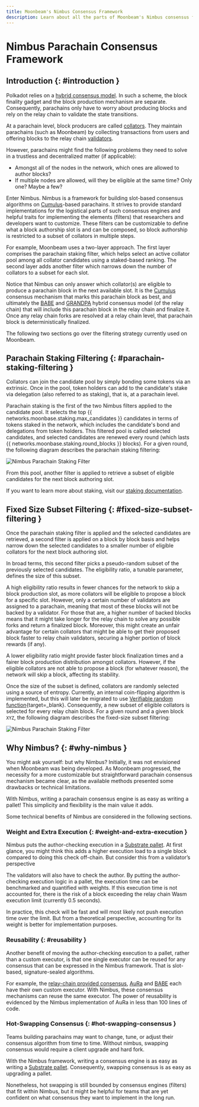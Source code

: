```yaml
---
title: Moonbeam's Nimbus Consensus Framework
description: Learn about all the parts of Moonbeam's Nimbus consensus framework and how it works as part of Polkadot's shared security model.
---
```


# Nimbus Parachain Consensus Framework

## Introduction {: #introduction }

Polkadot relies on a [hybrid consensus model](https://docs.polkadot.com/polkadot-protocol/architecture/polkadot-chain/pos-consensus/). In such a scheme, the block finality gadget and the block production mechanism are separate. Consequently, parachains only have to worry about producing blocks and rely on the relay chain to validate the state transitions.

At a parachain level, block producers are called [collators](https://wiki.polkadot.network/learn/learn-collator/). They maintain parachains (such as Moonbeam) by collecting transactions from users and offering blocks to the relay chain [validators](https://wiki.polkadot.network/learn/learn-validator/).

However, parachains might find the following problems they need to solve in a trustless and decentralized matter (if applicable):

 - Amongst all of the nodes in the network, which ones are allowed to author blocks?
 - If multiple nodes are allowed, will they be eligible at the same time? Only one? Maybe a few?

Enter Nimbus. Nimbus is a framework for building slot-based consensus algorithms on [Cumulus](https://github.com/paritytech/polkadot-sdk/tree/master/cumulus)-based parachains. It strives to provide standard implementations for the logistical parts of such consensus engines and helpful traits for implementing the elements (filters) that researchers and developers want to customize. These filters can be customizable to define what a block authorship slot is and can be composed, so block authorship is restricted to a subset of collators in multiple steps.

For example, Moonbeam uses a two-layer approach. The first layer comprises the parachain staking filter, which helps select an active collator pool among all collator candidates using a staked-based ranking. The second layer adds another filter which narrows down the number of collators to a subset for each slot.

Notice that Nimbus can only answer which collator(s) are eligible to produce a parachain block in the next available slot. It is the [Cumulus](https://docs.polkadot.com/develop/parachains/#cumulus) consensus mechanism that marks this parachain block as best, and ultimately the [BABE](https://docs.polkadot.com/polkadot-protocol/architecture/polkadot-chain/pos-consensus/#babe) and [GRANDPA](https://docs.polkadot.com/polkadot-protocol/architecture/polkadot-chain/pos-consensus/#grandpa-finality-gadget) hybrid consensus model (of the relay chain) that will include this parachain block in the relay chain and finalize it. Once any relay chain forks are resolved at a relay chain level, that parachain block is deterministically finalized.

The following two sections go over the filtering strategy currently used on Moonbeam.

## Parachain Staking Filtering {: #parachain-staking-filtering }

Collators can join the candidate pool by simply bonding some tokens via an extrinsic. Once in the pool, token holders can add to the candidate's stake via delegation (also referred to as staking), that is, at a parachain level.

Parachain staking is the first of the two Nimbus filters applied to the candidate pool. It selects the top {{ networks.moonbase.staking.max_candidates }} candidates in terms of tokens staked in the network, which includes the candidate's bond and delegations from token holders. This filtered pool is called selected candidates, and selected candidates are renewed every round (which lasts {{ networks.moonbase.staking.round_blocks }} blocks). For a given round, the following diagram describes the parachain staking filtering:

![Nimbus Parachain Staking Filter](/images/learn/features/consensus/consensus-1.webp)

From this pool, another filter is applied to retrieve a subset of eligible candidates for the next block authoring slot.

If you want to learn more about staking, visit our [staking documentation](/learn/features/staking/).

## Fixed Size Subset Filtering {: #fixed-size-subset-filtering }

Once the parachain staking filter is applied and the selected candidates are retrieved, a second filter is applied on a block by block basis and helps narrow down the selected candidates to a smaller number of eligible collators for the next block authoring slot.

In broad terms, this second filter picks a pseudo-random subset of the previously selected candidates. The eligibility ratio, a tunable parameter, defines the size of this subset.

A high eligibility ratio results in fewer chances for the network to skip a block production slot, as more collators will be eligible to propose a block for a specific slot. However, only a certain number of validators are assigned to a parachain, meaning that most of these blocks will not be backed by a validator. For those that are, a higher number of backed blocks means that it might take longer for the relay chain to solve any possible forks and return a finalized block. Moreover, this might create an unfair advantage for certain collators that might be able to get their proposed block faster to relay chain validators, securing a higher portion of block rewards (if any).

A lower eligibility ratio might provide faster block finalization times and a fairer block production distribution amongst collators. However, if the eligible collators are not able to propose a block (for whatever reason), the network will skip a block, affecting its stability.

Once the size of the subset is defined, collators are randomly selected using a source of entropy. Currently, an internal coin-flipping algorithm is implemented, but this will later be migrated to use [Verifiable random function](https://docs.polkadot.com/polkadot-protocol/parachain-basics/randomness/){target=\_blank}. Consequently, a new subset of eligible collators is selected for every relay chain block. For a given round and a given block `XYZ`, the following diagram describes the fixed-size subset filtering:

![Nimbus Parachain Staking Filter](/images/learn/features/consensus/consensus-2.webp)

## Why Nimbus? {: #why-nimbus }

You might ask yourself: but why Nimbus? Initially, it was not envisioned when Moonbeam was being developed. As Moonbeam progressed, the necessity for a more customizable but straightforward parachain consensus mechanism became clear, as the available methods presented some drawbacks or technical limitations.

<!-- In the [relay chain provided consensus](https://github.com/paritytech/cumulus/blob/master/client/consensus/relay-chain/src/lib.rs), each node sees itself as a collator and can propose a parachain candidate block. It is then up to the relay chain to solve any possible forks and finalize a block. 

[AuRa](https://crates.io/crates/sc-consensus-aura) (short for authority-round) consensus mechanism is based on a known list of authorities that take turns to produce blocks in every slot. Each authority can propose only one block per slot and builds on top of the longest chain.-->

With Nimbus, writing a parachain consensus engine is as easy as writing a pallet! This simplicity and flexibility is the main value it adds.

Some technical benefits of Nimbus are considered in the following sections.

### Weight and Extra Execution {: #weight-and-extra-execution }

Nimbus puts the author-checking execution in a [Substrate pallet](https://docs.polkadot.com/develop/parachains/customize-parachain/overview/). At first glance, you might think this adds a higher execution load to a single block compared to doing this check off-chain. But consider this from a validator’s perspective

The validators will also have to check the author. By putting the author-checking execution logic in a pallet, the execution time can be benchmarked and quantified with weights. If this execution time is not accounted for, there is the risk of a block exceeding the relay chain Wasm execution limit (currently 0.5 seconds).

In practice, this check will be fast and will most likely not push execution time over the limit. But from a theoretical perspective, accounting for its weight is better for implementation purposes.

### Reusability {: #reusability }

Another benefit of moving the author-checking execution to a pallet, rather than a custom executor, is that one single executor can be reused for any consensus that can be expressed in the Nimbus framework. That is slot-based, signature-sealed algorithms.

For example, the [relay-chain provided consensus](https://github.com/paritytech/polkadot-sdk/blob/master/cumulus/client/consensus/relay-chain/src/lib.rs), [AuRa](https://crates.io/crates/sc-consensus-aura) and [BABE](https://crates.io/crates/sc-consensus-babe) each have their own custom executor. With Nimbus, these consensus mechanisms can reuse the same executor. The power of reusability is evidenced by the Nimbus implementation of AuRa in less than 100 lines of code.

### Hot-Swapping Consensus {: #hot-swapping-consensus }

Teams building parachains may want to change, tune, or adjust their consensus algorithm from time to time. Without nimbus, swapping consensus would require a client upgrade and hard fork.

With the Nimbus framework, writing a consensus engine is as easy as writing a
[Substrate pallet](https://docs.polkadot.com/develop/parachains/customize-parachain/make-custom-pallet/). Consequently, swapping consensus is as easy as upgrading a pallet.

Nonetheless, hot swapping is still bounded by consensus engines (filters) that fit within Nimbus, but it might be helpful for teams that are yet confident on what consensus they want to implement in the long run.
